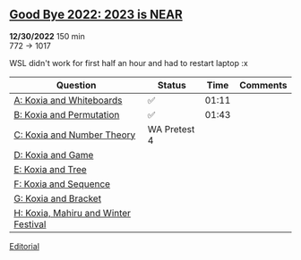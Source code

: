 ## [Good Bye 2022: 2023 is NEAR](https://codeforces.com/contest/1770) 
**12/30/2022** 150 min  
772 → 1017

WSL didn't work for first half an hour and had to restart laptop :x

| Question | Status | Time | Comments |
| --- | --- | --- | --- |
| [A: Koxia and Whiteboards](https://codeforces.com/contest/1770/problem/A) | ✅ | 01:11 |  |
| [B: Koxia and Permutation](https://codeforces.com/contest/1770/problem/B) | ✅ | 01:43 |  |
| [C: Koxia and Number Theory](https://codeforces.com/contest/1770/problem/C) | WA Pretest 4 |  |  |
| [D: Koxia and Game](https://codeforces.com/contest/1770/problem/D) |  |  |  |
| [E: Koxia and Tree](https://codeforces.com/contest/1770/problem/E) |  |  |  |
| [F: Koxia and Sequence](https://codeforces.com/contest/1770/problem/F) |  |  |  |
| [G: Koxia and Bracket](https://codeforces.com/contest/1770/problem/G) |  |  |  |
| [H: Koxia, Mahiru and Winter Festival](https://codeforces.com/contest/1770/problem/H) |  |  |  |

[Editorial](https://codeforces.com/blog/entry/110754)